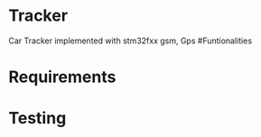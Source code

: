 # Tracker
Car Tracker implemented with stm32fxx gsm, Gps 
#Funtionalities

# Requirements

# Testing
